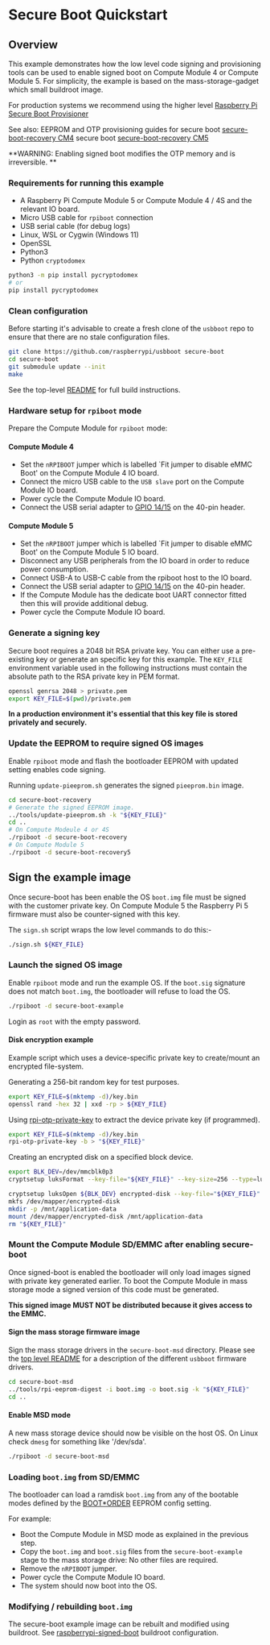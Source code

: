 # Secure Boot Quickstart

## Overview

This example demonstrates how the low level code signing and provisioning tools can be used to enable
signed boot on Compute Module 4 or Compute Module 5. For simplicity, the example is based on the
mass-storage-gadget which small buildroot image.

For production systems we recommend using the higher level [Raspberry Pi Secure Boot Provisioner](https://github.com/raspberrypi/rpi-sb-provisioner)

See also: EEPROM and OTP provisioning guides for secure boot [secure-boot-recovery CM4](../secure-boot-recovery/README.md) secure boot [secure-boot-recovery CM5](../secure-boot-recovery5/README.md)

**WARNING: Enabling signed boot modifies the OTP memory and is irreversible. **

### Requirements for running this example
* A Raspberry Pi Compute Module 5 or Compute Module 4 / 4S and the relevant IO board.
* Micro USB cable for `rpiboot` connection
* USB serial cable (for debug logs)
* Linux, WSL or Cygwin (Windows 11)
* OpenSSL
* Python3
* Python `cryptodomex`

```bash
python3 -m pip install pycryptodomex
# or
pip install pycryptodomex
```

### Clean configuration
Before starting it's advisable to create a fresh clone of the `usbboot` repo
to ensure that there are no stale configuration files.

```bash
git clone https://github.com/raspberrypi/usbboot secure-boot
cd secure-boot
git submodule update --init
make
```
See the top-level [README](../Readme.md) for full build instructions.

### Hardware setup for `rpiboot` mode
Prepare the Compute Module for `rpiboot` mode:

#### Compute Module 4
* Set the `nRPIBOOT` jumper which is labelled `Fit jumper to disable eMMC Boot' on the Compute Module 4 IO board.
* Connect the micro USB cable to the `USB slave` port on the Compute Module IO board.
* Power cycle the Compute Module IO board.
* Connect the USB serial adapter to [GPIO 14/15](https://www.raspberrypi.com/documentation/computers/os.html#gpio-and-the-40-pin-header) on the 40-pin header.

#### Compute Module 5
* Set the `nRPIBOOT` jumper which is labelled `Fit jumper to disable eMMC Boot' on the Compute Module 5 IO board.
* Disconnect any USB peripherals from the IO board in order to reduce power consumption.
* Connect USB-A to USB-C cable from the rpiboot host to the IO board.
* Connect the USB serial adapter to [GPIO 14/15](https://www.raspberrypi.com/documentation/computers/os.html#gpio-and-the-40-pin-header) on the 40-pin header.
* If the Compute Module has the dedicate boot UART connector fitted then this will provide additional debug.
* Power cycle the Compute Module IO board.

### Generate a signing key
Secure boot requires a 2048 bit RSA private key. You can either use a pre-existing
key or generate an specific key for this example. The `KEY_FILE` environment variable
used in the following instructions must contain the absolute path to the RSA private key in
PEM format.

```bash
openssl genrsa 2048 > private.pem
export KEY_FILE=$(pwd)/private.pem
```

**In a production environment it's essential that this key file is stored privately and securely.**

### Update the EEPROM to require signed OS images
Enable `rpiboot` mode and flash the bootloader EEPROM with updated setting enables code signing.

Running `update-pieeprom.sh` generates the signed `pieeprom.bin` image.

```bash
cd secure-boot-recovery
# Generate the signed EEPROM image.
../tools/update-pieeprom.sh -k "${KEY_FILE}"
cd ..
# On Compute Modeule 4 or 4S
./rpiboot -d secure-boot-recovery
# On Compute Module 5
./rpiboot -d secure-boot-recovery5
```

## Sign the example image
Once secure-boot has been enable the OS `boot.img` file must be signed with the customer private key.
On Compute Module 5 the Raspberry Pi 5 firmware must also be counter-signed with this key.

The `sign.sh` script wraps the low level commands to do this:-
```bash
./sign.sh ${KEY_FILE}
```

### Launch the signed OS image
Enable `rpiboot` mode and run the example OS. If the `boot.sig` signature does not match `boot.img`,
the bootloader will refuse to load the OS.

```bash
./rpiboot -d secure-boot-example
```
Login as `root` with the empty password.

#### Disk encryption example
Example script which uses a device-specific private key to create/mount an encrypted file-system.

Generating a 256-bit random key for test purposes.
```bash
export KEY_FILE=$(mktemp -d)/key.bin
openssl rand -hex 32 | xxd -rp > ${KEY_FILE}
```

Using [rpi-otp-private-key](../tools/rpi-otp-private-key) to extract the device private key (if programmed).
```bash
export KEY_FILE=$(mktemp -d)/key.bin
rpi-otp-private-key -b > "${KEY_FILE}"
```

Creating an encrypted disk on a specified block device.
```bash
export BLK_DEV=/dev/mmcblk0p3
cryptsetup luksFormat --key-file="${KEY_FILE}" --key-size=256 --type=luks2 ${BLK_DEV}

cryptsetup luksOpen ${BLK_DEV} encrypted-disk --key-file="${KEY_FILE}"
mkfs /dev/mapper/encrypted-disk
mkdir -p /mnt/application-data
mount /dev/mapper/encrypted-disk /mnt/application-data
rm "${KEY_FILE}"
```

### Mount the Compute Module SD/EMMC after enabling secure-boot
Once signed-boot is enabled the bootloader will only load images signed with private key generated earlier.
To boot the Compute Module in mass storage mode a signed version of this code must be generated.

**This signed image MUST NOT be distributed because it gives access to the EMMC.**


#### Sign the mass storage firmware image
Sign the mass storage drivers in the `secure-boot-msd` directory. Please see the [top level README](../Readme.md#compute-module-4-extensions) for a description of the different `usbboot` firmware drivers.
```bash
cd secure-boot-msd
../tools/rpi-eeprom-digest -i boot.img -o boot.sig -k "${KEY_FILE}"
cd ..
```

#### Enable MSD mode
A new mass storage device should now be visible on the host OS. On Linux check `dmesg` for something like '/dev/sda'.
```bash
./rpiboot -d secure-boot-msd
```

### Loading `boot.img` from SD/EMMC
The bootloader can load a ramdisk `boot.img` from any of the bootable modes defined by the [BOOT*ORDER](https://www.raspberrypi.com/documentation/computers/raspberry-pi.html#BOOT*ORDER) EEPROM config setting.

For example:

* Boot the Compute Module in MSD mode as explained in the previous step.
* Copy the `boot.img` and `boot.sig` files from the `secure-boot-example` stage to the mass storage drive: No other files are required.
* Remove the `nRPIBOOT` jumper.
* Power cycle the Compute Module IO board.
* The system should now boot into the OS.

### Modifying / rebuilding `boot.img`
The secure-boot example image can be rebuilt and modified using buildroot. See [raspberrypi-signed-boot](https://github.com/raspberrypi/buildroot/blob/raspberrypi-signed-boot64/README.md) buildroot configuration.
